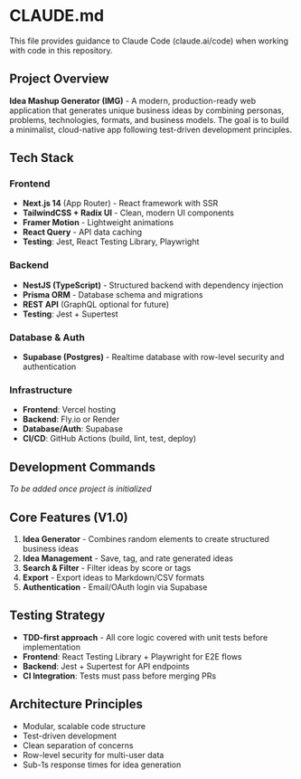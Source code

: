 # CLAUDE.md

This file provides guidance to Claude Code (claude.ai/code) when working with code in this repository.

## Project Overview

**Idea Mashup Generator (IMG)** - A modern, production-ready web application that generates unique business ideas by combining personas, problems, technologies, formats, and business models. The goal is to build a minimalist, cloud-native app following test-driven development principles.

## Tech Stack

### Frontend
- **Next.js 14** (App Router) - React framework with SSR
- **TailwindCSS + Radix UI** - Clean, modern UI components
- **Framer Motion** - Lightweight animations
- **React Query** - API data caching
- **Testing**: Jest, React Testing Library, Playwright

### Backend
- **NestJS (TypeScript)** - Structured backend with dependency injection
- **Prisma ORM** - Database schema and migrations
- **REST API** (GraphQL optional for future)
- **Testing**: Jest + Supertest

### Database & Auth
- **Supabase (Postgres)** - Realtime database with row-level security and authentication

### Infrastructure
- **Frontend**: Vercel hosting
- **Backend**: Fly.io or Render
- **Database/Auth**: Supabase
- **CI/CD**: GitHub Actions (build, lint, test, deploy)

## Development Commands

*To be added once project is initialized*

## Core Features (V1.0)

1. **Idea Generator** - Combines random elements to create structured business ideas
2. **Idea Management** - Save, tag, and rate generated ideas
3. **Search & Filter** - Filter ideas by score or tags
4. **Export** - Export ideas to Markdown/CSV formats
5. **Authentication** - Email/OAuth login via Supabase

## Testing Strategy

- **TDD-first approach** - All core logic covered with unit tests before implementation
- **Frontend**: React Testing Library + Playwright for E2E flows
- **Backend**: Jest + Supertest for API endpoints
- **CI Integration**: Tests must pass before merging PRs

## Architecture Principles

- Modular, scalable code structure
- Test-driven development
- Clean separation of concerns
- Row-level security for multi-user data
- Sub-1s response times for idea generation